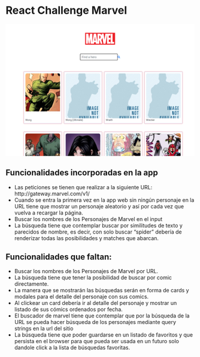 <h1>React Challenge Marvel</h1>

<img src="./src/assets/images/preview-screenshoots-app.png"/>

<h2>
Funcionalidades incorporadas en la app 
</h2>

<ul>

<li>Las peticiones se tienen que realizar a la siguiente URL:
http://gateway.marvel.com/v1/</li>

<li>Cuando se entra la primera vez en la app web sin ningún personaje en
la URL tiene que mostrar un personaje aleatorio y así por cada vez
que vuelva a recargar la página.</li>

<li>Buscar los nombres de los Personajes de Marvel en el input</li>

<li>La búsqueda tiene que contemplar buscar por similitudes de texto y
parecidos de nombre, es decir, con solo buscar “spider” debería de
renderizar todas las posibilidades y matches que abarcan.</li>

</ul>

<h2>
Funcionalidades que faltan:
</h2>

<ul>

<li>Buscar los nombres de los Personajes de Marvel por URL.</li>

<li>La búsqueda tiene que tener la posibilidad de buscar por comic
directamente.
</li>

<li>La manera que se mostrarán las búsquedas serán en forma de cards
y modales para el detalle del personaje con sus comics.</li>

<li>
Al clickear un card debería ir al detalle del personaje y mostrar un
listado de sus cómics ordenados por fecha.
</li>

<li>
El buscador de marvel tiene que contemplar que por la búsqueda de
la URL se pueda hacer búsqueda de los personajes mediante query
strings en la url del sitio
</li>

<li>
La búsqueda tiene que poder guardarse en un listado de favoritos y
que persista en el browser para que pueda ser usada en un futuro solo
dandole click a la lista de búsquedas favoritas.

</li>
</ul>
